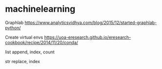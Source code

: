 # machinelearning

Graphlab
https://www.analyticsvidhya.com/blog/2015/12/started-graphlab-python/

Create virtual envs
https://uoa-eresearch.github.io/eresearch-cookbook/recipe/2014/11/20/conda/


list
append, index, count

str
replace, index
